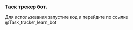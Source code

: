 ### Таск трекер бот.
  Для использования запустите код и перейдите по ссылке @Task_tracker_learn_bot
